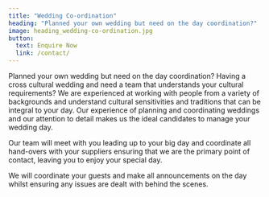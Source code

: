 ```yaml
---
title: "Wedding Co-ordination"
heading: "Planned your own wedding but need on the day coordination?"
image: heading_wedding-co-ordination.jpg
button:
  text: Enquire Now
  link: /contact/
---
```


Planned your own wedding but need on the day coordination? Having a cross cultural wedding and need a team that understands your cultural requirements? We are experienced at working with people from a variety of backgrounds and understand cultural sensitivities and traditions that can be integral to your day. Our experience of planning and coordinating weddings and our attention to detail makes us the ideal candidates to manage your wedding day.

Our team will meet with you leading up to your big day and coordinate all hand-overs with your suppliers ensuring that we are the primary point of contact, leaving you to enjoy your special day.

We will coordinate your guests and make all announcements on the day whilst ensuring any issues are dealt with behind the scenes.
